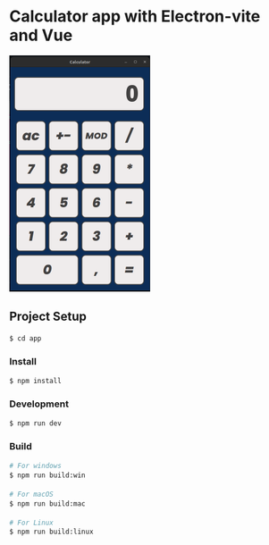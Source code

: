 # Calculator app with Electron-vite and Vue

<img src="https://github.com/theoFromArdeche/Calculator-in-electron-vite/blob/main/app/app.png" width="50%" height="50%">

## Project Setup

```bash
$ cd app
```

### Install

```bash
$ npm install
```

### Development

```bash
$ npm run dev
```

### Build

```bash
# For windows
$ npm run build:win

# For macOS
$ npm run build:mac

# For Linux
$ npm run build:linux
```
